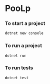 # PooLp

### To start a project 
```sh
dotnet new console
```

### To run a project
```sh
dotnet run
```

### To run tests
```sh
dotnet test
```

